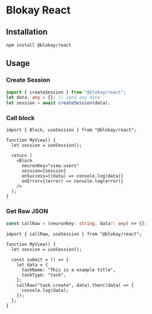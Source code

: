 # Blokay React

## Installation

```bash
npm install @blokay/react
```

## Usage

### Create Session

```ts
import { createSession } from "@blokay/react";
let data: any = {}; // send any data
let session = await createSession(data);
```

### Call block

```tsx
import { Block, useSession } from "@blokay/react";

function MyView() {
  let session = useSession();

  return (
    <Block
      neuronKey="view.users"
      session={session}
      onSuccess={(data) => console.log(data)}
      onError={(error) => console.log(error)}
    />
  );
}
```

### Get Raw JSON

```ts
const callRaw = (neuronKey: string, data?: any) => {};
```

```tsx
import { callRaw, useSession } from "@blokay/react";

function MyView() {
  let session = useSession();

  const submit = () => {
    let data = {
      taskName: "This is a example title",
      taskType: "task",
    };
    callRaw("task.create", data).then((data) => {
      console.log(data);
    });
  };
}
```
